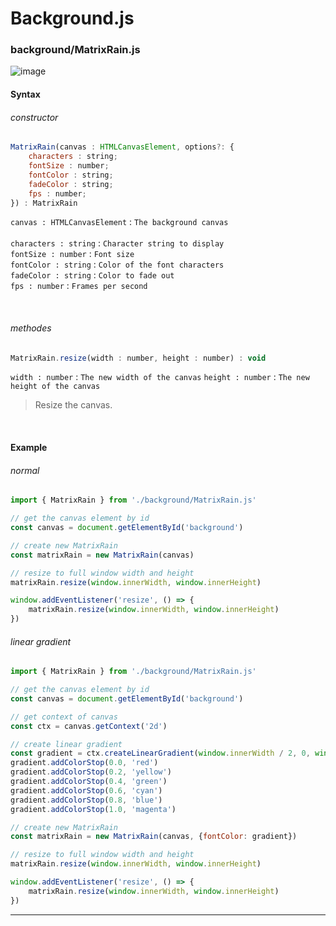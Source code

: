 # Background.js

### background/MatrixRain.js

![image](https://user-images.githubusercontent.com/62719703/209452401-2e50ed32-5134-4d1f-960f-c80f9f1ca0d7.png)

#### Syntax

###### constructor

```js
MatrixRain(canvas : HTMLCanvasElement, options?: {
    characters : string;
    fontSize : number;
    fontColor : string;
    fadeColor : string;
    fps : number;
}) : MatrixRain
```
`canvas : HTMLCanvasElement` : `The background canvas`
<br>
<br>
`characters : string`        : `Character string to display`
<br>
`fontSize : number`          : `Font size`
<br>
`fontColor : string`         : `Color of the font characters`
<br>
`fadeColor : string`         : `Color to fade out`
<br>
`fps : number`               : `Frames per second`

<br>

###### methodes

```js
MatrixRain.resize(width : number, height : number) : void
```
`width : number`  : `The new width of the canvas`
`height : number` : `The new height of the canvas`
> Resize the canvas.

<br>

#### Example

###### normal

```js
import { MatrixRain } from './background/MatrixRain.js'

// get the canvas element by id
const canvas = document.getElementById('background')

// create new MatrixRain
const matrixRain = new MatrixRain(canvas)

// resize to full window width and height
matrixRain.resize(window.innerWidth, window.innerHeight)

window.addEventListener('resize', () => {
    matrixRain.resize(window.innerWidth, window.innerHeight)
})

```

###### linear gradient

```js
import { MatrixRain } from './background/MatrixRain.js'

// get the canvas element by id
const canvas = document.getElementById('background')

// get context of canvas
const ctx = canvas.getContext('2d')

// create linear gradient
const gradient = ctx.createLinearGradient(window.innerWidth / 2, 0, window.innerWidth / 2, window.innerHeight)
gradient.addColorStop(0.0, 'red')
gradient.addColorStop(0.2, 'yellow')
gradient.addColorStop(0.4, 'green')
gradient.addColorStop(0.6, 'cyan')
gradient.addColorStop(0.8, 'blue')
gradient.addColorStop(1.0, 'magenta')

// create new MatrixRain
const matrixRain = new MatrixRain(canvas, {fontColor: gradient})

// resize to full window width and height
matrixRain.resize(window.innerWidth, window.innerHeight)

window.addEventListener('resize', () => {
    matrixRain.resize(window.innerWidth, window.innerHeight)
})
```
----
